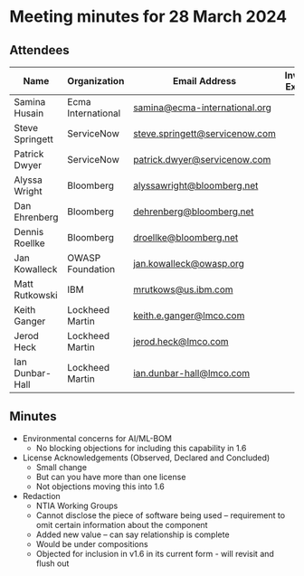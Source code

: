 # Meeting minutes for 28 March 2024

## Attendees

| Name            | Organization       | Email Address                  | Invited Expert |
|-----------------|--------------------|--------------------------------|:--------------:|
| Samina Husain   | Ecma International | samina@ecma-international.org  |                |
| Steve Springett | ServiceNow         | steve.springett@servicenow.com |                |
| Patrick Dwyer   | ServiceNow         | patrick.dwyer@servicenow.com   |                |
| Alyssa Wright   | Bloomberg          | alyssawright@bloomberg.net     |                |
| Dan Ehrenberg   | Bloomberg          | dehrenberg@bloomberg.net       |                |
| Dennis Roellke  | Bloomberg          | droellke@bloomberg.net         |                |
| Jan Kowalleck   | OWASP Foundation   | jan.kowalleck@owasp.org        |                |
| Matt Rutkowski  | IBM                | mrutkows@us.ibm.com            |                |
| Keith Ganger    | Lockheed Martin    | keith.e.ganger@lmco.com        |                |
| Jerod Heck      | Lockheed Martin    | jerod.heck@lmco.com            |                |
| Ian Dunbar-Hall | Lockheed Martin    | ian.dunbar-hall@lmco.com       |                |

## Minutes

* Environmental concerns for AI/ML-BOM
    * No blocking objections for including this capability in 1.6
* License Acknowledgements (Observed, Declared and Concluded)
    * Small change
    * But can you have more than one license
    * Not objections moving this into 1.6
* Redaction
    * NTIA Working Groups
    * Cannot disclose the piece of software being used – requirement to omit certain information about the component
    * Added new value – can say relationship is complete
    * Would be under compositions
    * Objected for inclusion in v1.6 in its current form - will revisit and flush out
